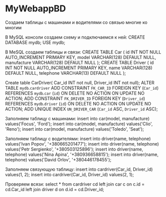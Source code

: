 # MyWebappBD

Создаем таблицы с машинами и водителями со связью многие ко многим

В MySQL консоли создаем схему и подключаемся к ней:
CREATE DATABASE mydb; 
USE mydb;

В MeSQL создаем таблицы и связи:
CREATE TABLE Car (
id INT NOT NULL AUTO_INCREMENT PRIMARY KEY,
model VARCHAR(128) DEFAULT NULL,
manufacture VARCHAR(128) DEFAULT NULL
);
CREATE TABLE Driver (
id INT NOT NULL AUTO_INCREMENT PRIMARY KEY,
name VARCHAR(128) DEFAULT NULL,
telephone VARCHAR(13) DEFAULT NULL
);

Create table CarDriver(
Car_id INT not null,
Driver_id INT not null);
ALTER TABLE `mydb`.`cardriver` 
ADD CONSTRAINT `FK_CAR_ID`
  FOREIGN KEY (`Car_id`)
  REFERENCES `mydb`.`car` (`id`)
  ON DELETE NO ACTION
  ON UPDATE NO ACTION;
ADD CONSTRAINT `FK_DRIVER_ID`
  FOREIGN KEY (`Driver_id`)
  REFERENCES `mydb`.`driver` (`id`)
  ON DELETE NO ACTION
  ON UPDATE NO ACTION;
ADD UNIQUE INDEX `UN_DRIVER_CAR` (`Car_id` ASC, `Driver_id` ASC);

Заполняем таблицу с машинами:
insert into car(model, manufacture) values('Focus', 'Ford');
insert into car(model, manufacture) values('Clio', 'Reno');
insert into car(model, manufacture) values('Toledo', 'Seat');

Заполняем таблицу с водителями:
insert into driver(name, telephone) values('Ivan Popov', '+380665201477');
insert into driver(name, telephone) values('Petr Sergienko', '+380503125896');
insert into driver(name, telephone) values('Nina Apina', '+380936658815');
insert into driver(name, telephone) values('David Orlov', '+380446178455');

Заполняем связующую таблицу:
insert into cardriver(Car_id, Driver_id) values(1, 2);
insert into cardriver(Car_id, Driver_id) values(2, 1);

Проверяем всязи:
select *
  from cardriver cd
  left join car c on c.id = cd.Car_id
  left join driver d on d.id = cd.Driver_id;


